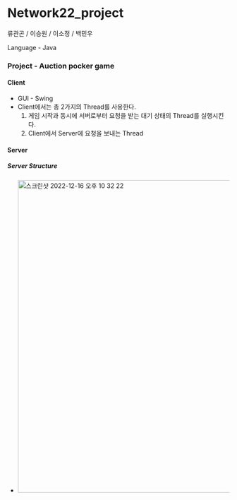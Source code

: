 # Network22_project

류관곤 / 이승원 / 이소정 / 백민우

Language - Java


### Project - Auction pocker game
#### Client

- GUI - Swing
- Client에서는 총 2가지의 Thread를 사용한다.
  1. 게임 시작과 동시에 서버로부터 요청을 받는 대기 상태의 Thread를 실행시킨다.
  2. Client에서 Server에 요청을 보내는 Thread


#### Server

##### Server Structure
- <img width="708" alt="스크린샷 2022-12-16 오후 10 32 22" src="https://user-images.githubusercontent.com/97783148/208109405-1051b718-3aae-4344-80ed-a13a436b2a68.png">

